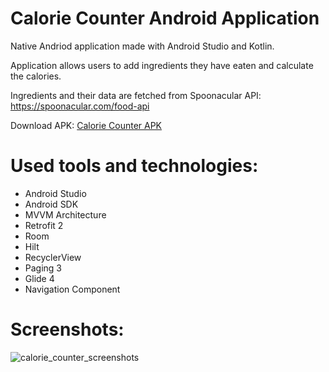 # Calorie Counter Android Application

Native Andriod application made with Android Studio and Kotlin.

Application allows users to add ingredients they have eaten and calculate the calories.

Ingredients and their data are fetched from Spoonacular API: https://spoonacular.com/food-api

Download APK: [Calorie Counter APK](https://www.dropbox.com/s/6hh2vajnq5j7kr6/calorie-counter.apk?dl=0)

# Used tools and technologies:

- Android Studio
- Android SDK
- MVVM Architecture
- Retrofit 2
- Room
- Hilt
- RecyclerView
- Paging 3
- Glide 4
- Navigation Component

# Screenshots:

![calorie_counter_screenshots](https://user-images.githubusercontent.com/23174038/133574650-1c330452-060d-4f18-8fd5-8cab0f8502dc.png)

